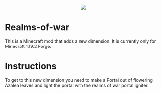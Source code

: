 <p align="center">
  <img src="https://komarev.com/ghpvc/?username=Chickaboo&label=Views&color=blue&style=plastic">
</p>

# Realms-of-war
This is a Minecraft mod that adds a new dimension.
It is currently only for Minecraft 1.19.2 Forge.

# Instructions
To get to this new dimension you need to make a Portal out of flowering Azalea leaves and light the portal with the realms of war portal igniter.
